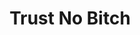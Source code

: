---
ee_id: '4262'
site: '1'
type: '2'
url: 2015-022-trust-no-bitch
title: Trust No Bitch
year: '2015'
display_year: '2015'
medium: Foam pool noodle, necklace, sock
dims:
pitch:
ps:
live_url:
related:
youtube:
related_code:
imgs: trust-no-bitch-2015-022-detail-2-database-EK.jpg,trust-no-bitch-2015-022-detail-3-database-EK.jpg,trust-no-bitch-2015-022-full-database-team-JL.jpg
subheading:
download:
add_credit:
add_credits:
commission:
layout: things-i-made
---